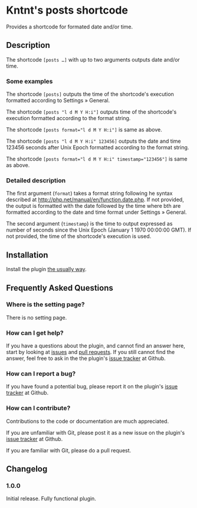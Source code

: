 # Kntnt's posts shortcode

Provides a shortcode for formated date and/or time.

## Description

The shortcode `[posts …]` with up to two arguments outputs date and/or time.

### Some examples

The shortcode `[posts]` outputs the time of the shortcode's execution formatted according to Settings » General.

The shortcode `[posts "l d M Y H:i"]` outputs time of the shortcode's execution formatted according to the format string.

The shortcode `[posts format="l d M Y H:i"]` is same as above.

The shortcode `[posts "l d M Y H:i" 123456]` outputs the date and time 123456 seconds after Unix Epoch formatted according to the format string.

The shortcode `[posts format="l d M Y H:i" timestamp="123456"]` is same as above.

### Detailed description

The first argument (`format`) takes a format string following he syntax described at http://php.net/manual/en/function.date.php. If not provided, the output is formatted with the date followed by the time where bth are formatted according to the date and time format under Settings » General.

The second argument (`timestamp`) is the time to output expressed as number of seconds since the Unix Epoch (January 1 1970 00:00:00 GMT). If not provided, the time of the shortcode's execution is used.

## Installation

Install the plugin [the usually way](https://codex.wordpress.org/Managing_Plugins#Installing_Plugins).

## Frequently Asked Questions

### Where is the setting page?

There is no setting page.

### How can I get help?

If you have a questions about the plugin, and cannot find an answer here, start by looking at [issues](https://github.com/Kntnt/kntnt-posts-shortcode/issues) and [pull requests](https://github.com/Kntnt/kntnt-posts-shortcode/pulls). If you still cannot find the answer, feel free to ask in the the plugin's [issue tracker](https://github.com/Kntnt/kntnt-posts-shortcode/issues) at Github.

### How can I report a bug?

If you have found a potential bug, please report it on the plugin's [issue tracker](https://github.com/Kntnt/kntnt-posts-shortcode/issues) at Github.

### How can I contribute?

Contributions to the code or documentation are much appreciated.

If you are unfamiliar with Git, please post it as a new issue on the plugin's [issue tracker](https://github.com/Kntnt/kntnt-posts-shortcode/issues) at Github.

If you are familiar with Git, please do a pull request.

## Changelog

### 1.0.0

Initial release. Fully functional plugin.
